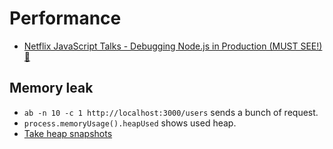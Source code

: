 # Performance

- [Netflix JavaScript Talks - Debugging Node.js in Production (MUST SEE!) 👀](https://youtu.be/O1YP8QP9gLA)

## Memory leak

- `ab -n 10 -c 1 http://localhost:3000/users` sends a bunch of request.
- `process.memoryUsage().heapUsed` shows used heap.
- [Take heap snapshots](https://medium.com/tech-tajawal/memory-leaks-in-nodejs-quick-overview-988c23b24dba)
